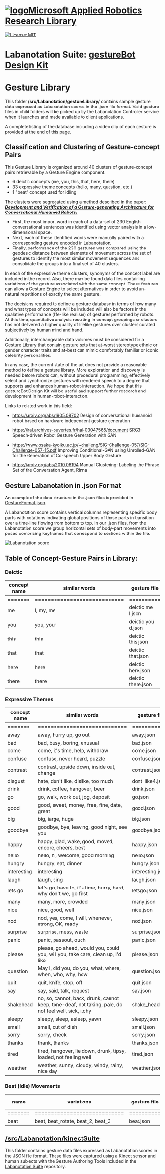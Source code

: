 # [![logo](/MARR_logo.png)Microsoft Applied Robotics Research Library](https://github.com/davidbaumert/AppliedRoboticsResearchLibrary)
[![License: MIT](https://img.shields.io/badge/License-MIT-yellow.svg)](https://opensource.org/licenses/MIT)  

# Labanotation Suite: [gestureBot Design Kit](/README.md)

# **Gesture Library**
This folder **/src/Labanotation/gestureLibrary/** contains sample gesture data expressed as Labanotation scores in the .json file format. Valid gesture files in child folders will be picked up by the Labanotation Controller service when it launches and made available to client applications.

 A complete listing of the database including a video clip of each gesture is provided at the end of this page.

## Classification and Clustering of Gesture-concept Pairs

This Gesture Library is organized around 40 clusters of gesture-concept pairs retrievable by a Gesture Engine component. 

- 6 deictic concepts (me, you, this, that, here, there)
- 33 expressive theme concepts (hello, many, question, etc.)
- 1 "beat" concept used for idling

The clusters were segregated using a method described in the paper: [***Development and Verification of a Gesture-generating Architecture for Conversational Humanoid Robots:*** ](https://hal.archives-ouvertes.fr/hal-03108169) 

- First, the most import word in each of a data-set of 230 English conversational sentences was identified using vector analysis in a low-dimensional space.  
- Next, each of these identified words were manually paired with a corresponding gesture encoded in Labanotation. 
- Finally, performance of the 230 gestures was compared using the geodesic distance between elements of movement across the set of gestures to identify the most similar movement sequences and consolidate the groups into a final set of 40 clusters.

In each of the expressive theme clusters, synonyms of the concept label are included in the record. Also, there may be found data files containing variations of the gesture associated with the same concept. These features can allow a Gesture Engine to select alternatives in order to avoid un-natural repetitions of exactly the same gesture.

The decisions required to define a gesture database in terms of how many and what types of concepts will be included will also be factors in the qualative performance (life-like realism) of gestures performed by robots. At this time, quantitative analysis resulting in concept groupings or clusters has not delivered a higher quality of lifelike gestures over clusters curated subjectively by human mind and hand.

Additionally, interchangeable data volumes must be considered for a Gesture Library that contain gesture sets that at-worst stereotype ethnic or gender character traits and at-best can mimic comfortably familiar or iconic celebrity personalities.

In any case, the current state of the art does not provide a reasonable method to define a gesture library. More exploration and discovery is needed before robots can, without procedural programming, effectively select and synchronize gestures with rendered speech to a degree that supports and enhances human-robot-interaction. We hope that this gestureBot Design Kit will be useful and support further research and development in  human-robot-interaction.

Links to related work in this field:

- https://arxiv.org/abs/1905.08702 Design of conversational humanoid robot based on hardware independent gesture generation
- https://hal.archives-ouvertes.fr/hal-03047565/document SRG3: Speech-driven Robot Gesture Generation with GAN 
- https://www.osaka-kyoiku.ac.jp/~challeng/SIG-Challenge-057/SIG-Challenge-057-15.pdf Improving Conditional-GAN using Unrolled-GAN for the
Generation of Co-speech Upper Body Gesture

- https://arxiv.org/abs/2010.06194 Manual Clustering:  Labeling the Phrase Set of the Conversation Agent, Rinna

## Gesture Labanotation in .json Format
An example of the data structure in the .json files is provided in [GestureFormat.json](/src/Labanotation/GestureFormat.json).

A Labanotation score contains vertical columns representing specific body parts with notations indicating global positions of those parts in transition over a time-line flowing from bottom to top. In our .json files, from the Labanotation score we group horizontal sets of body-part movements into poses comprising keyframes that correspond to sections within the file.

![Labanotation score](/docs_images/gL_json_format.png
)

## Table of Concept-Gesture Pairs in Library:

### **Deictic**

|concept name|similar words|gesture file|Labanotation Score|Video|
|-------|----------------------------|---------|-------------|---------------|
|=======|============================|==========|=============|===============|
|me|I, my, me|deictic me I.json|![lab score](/docs_images/gL_Lab_deictic_me.png)|![animated clip](/docs_images/gL_gB_deictic_me.gif)|
|you|you, your|deictic you d.json|![lab score](/docs_images/gL_Lab_deictic_you.png)|![animated clip](/docs_images/gL_gB_deictic_you.gif)|
|this|this|deictic this.json|![lab score](/docs_images/gL_Lab_deictic_this.png)|![animated clip](/docs_images/gL_gB_deictic_this.gif)|
|that|that|deictic that.json|![lab score](/docs_images/gL_Lab_deictic_that.png)|![animated clip](/docs_images/gL_gB_deictic_that.gif)|
|here|here|deictic here.json|![lab score](/docs_images/gL_Lab_deictic_here.png)|![animated clip](/docs_images/gL_gB_deictic_here.gif)|
|there|there|deictic there.json|![lab score](/docs_images/gL_Lab_deictic_there.png)|![animated clip](/docs_images/gL_gB_deictic_there.gif)|

### **Expressive Themes**

|concept name|similar words|gesture file|Labanotation Score|Video|
|-------|----------------------------|---------|-------------|---------------|
|=======|============================|=========|=============|===============|
|away|away, hurry up, go out|away.json|![lab score](/docs_images/gL_Lab_away.png)|![animated clip](/docs_images/gL_gB_away.gif)|
|bad|bad, busy, boring, unusual|bad.json|![lab score](/docs_images/gL_Lab_bad.png)|![animated clip](/docs_images/gL_gB_bad.gif)|
|come|come, it's time, help, withdraw|come.json|![lab score](/docs_images/gL_Lab_come.png)|![animated clip](/docs_images/gL_gB_come.gif)|
|confuse|confuse, never heard, puzzle|confuse.json|![lab score](/docs_images/gL_Lab_confuse.png)|![animated clip](/docs_images/gL_gB_confuse.gif)|
|contrast|contrast, upside down, inside out, change|contrast.json|![lab score](/docs_images/gL_Lab_contrast.png)|![animated clip](/docs_images/gL_gB_contrast.gif)|
|disgust|hate, don't like, dislike, too much|dont_like4.json|![lab score](/docs_images/gL_Lab_disgust.png)|![animated clip](/docs_images/gL_gB_disgust.gif)|
|drink|drink, coffee, hangover, beer|drink.json|![lab score](/docs_images/gL_Lab_drink.png)|![animated clip](/docs_images/gL_gB_drink.gif)|
|go|go, walk, work out, jog, deposit|go.json|![lab score](/docs_images/gL_Lab_go.png)|![animated clip](/docs_images/gL_gB_go.gif)|
|good|good, sweet, money, free, fine, date, great|good.json|![lab score](/docs_images/gL_Lab_good.png)|![animated clip](/docs_images/gL_gB_good.gif)|
|big|big, large, huge|big.json|![lab score](/docs_images/gL_Lab_big.png)|![animated clip](/docs_images/gL_gB_big.gif)|
|goodbye|goodbye, bye, leaving, good night, see you|goodbye.json|![lab score](/docs_images/gL_Lab_goodbye.png)|![animated clip](/docs_images/gL_gB_goodbye.gif)|
|happy|happy, glad, wake, good, moved, encore, cheers, best|happy.json|![lab score](/docs_images/gL_Lab_happy.png)|![animated clip](/docs_images/gL_gB_happy.gif)|
|hello|hello, hi, welcome, good morning|hello.json|![lab score](/docs_images/gL_Lab_hello.png)|![animated clip](/docs_images/gL_gB_hello.gif)|
|hungry|hungry, eat, dinner|hungry.json|![lab score](/docs_images/gL_Lab_hungry.png)|![animated clip](/docs_images/gL_gB_hungry.gif)|
|interesting|interesting|interesting.json|![lab score](/docs_images/gL_Lab_interesting.png)|![animated clip](/docs_images/gL_gB_interesting.gif)|
|laugh|laugh, sing|laugh.json|![lab score](/docs_images/gL_Lab_laugh.png)|![animated clip](/docs_images/gL_gB_laugh.gif)|
|lets go|let's go, have to, it's time, hurry, hard, why don't we, go first|letsgo.json|![lab score](/docs_images/gL_Lab_letsgo.png)|![animated clip](/docs_images/gL_gB_letsgo.gif)|
|many|many, more, crowded|many.json|![lab score](/docs_images/gL_Lab_many.png)|![animated clip](/docs_images/gL_gB_many.gif)|
|nice|nice, good, well|nice.json|![lab score](/docs_images/gL_Lab_nice.png)|![animated clip](/docs_images/gL_gB_nice.gif)|
|nod|nod, yes, come, I will, whenever, strong, OK, ready|nod.json|![lab score](/docs_images/gL_Lab_nod.png)|![animated clip](/docs_images/gL_gB_nod.gif)|
|surprise|surprise, mess, waste|surprise.json|![lab score](/docs_images/gL_Lab_surprise.png)|![animated clip](/docs_images/gL_gB_surprise.gif)|
|panic|panic, passout, ouch|panic.json|![lab score](/docs_images/gL_Lab_panic.png)|![animated clip](/docs_images/gL_gB_panic.gif)|
|please|please, go ahead, would you, could you, will you, take care, clean up, I'd like|please.json|![lab score](/docs_images/gL_Lab_please.png)|![animated clip](/docs_images/gL_gB_please.gif)|
|question|May I, did you, do you, what, where, when, who, why, how|question.json|![lab score](/docs_images/gL_Lab_question.png)|![animated clip](/docs_images/gL_gB_question.gif)|
|quit|quit, knife, stop, off|quit.json|![lab score](/docs_images/gL_Lab_quit.png)|![animated clip](/docs_images/gL_gB_quit.gif)|
|say|say, said, talk, request|say.json|![lab score](/docs_images/gL_Lab_say.png)|![animated clip](/docs_images/gL_gB_say.gif)|
|shakehead|no, so, cannot, back, drunk, cannot keep, tone-deaf, not taking, pale, do not feel well, sick, itchy|shake_head.json|![lab score](/docs_images/gL_Lab_shakehead.png)|![animated clip](/docs_images/gL_gB_shakehead.gif)|
|sleepy|sleepy, sleep, asleep, yawn|sleepy.json|![lab score](/docs_images/gL_Lab_sleepy.png)|![animated clip](/docs_images/gL_gB_sleepy.gif)|
|small|small, out of dish|small.json|![lab score](/docs_images/gL_Lab_small.png)|![animated clip](/docs_images/gL_gB_small.gif)|
|sorry|sorry, check|sorry.json|![lab score](/docs_images/gL_Lab_sorry.png)|![animated clip](/docs_images/gL_gB_sorry.gif)|
|thanks|thank, thanks|thanks.json|![lab score](/docs_images/gL_Lab_thanks.png)|![animated clip](/docs_images/gL_gB_thanks.gif)|
|tired|tired, hangover, lie down, drunk, tipsy, loaded, not feeling well|tired.json|![lab score](/docs_images/gL_Lab_tired.png)|![animated clip](/docs_images/gL_gB_tired.gif)|
|weather|weather, sunny, cloudy, windy, rainy, nice day|weather.json|![lab score](/docs_images/gL_Lab_weather.png)|![animated clip](/docs_images/gL_gB_weather.gif)|

### **Beat (Idle) Movements**
| name|variations|gesture file|Labanotation Score|Video|
|-------|----------------------------|---------|-------------|---------------|
|=======|============================|==========|=============|===============|
|beat|beat, beat_rotate, beat_2, beat_3|beat.json|![lab score](/docs_images/gL_Lab_beat.png)|![animated clip](/docs_images/gL_gB_beat.gif)|



## [/src/Labanotation/kinectSuite](/src/Labanotation/kinectSuite/)
This folder contains gesture data files expressed as Labanotation scores in the JSON file format. These files were captured using a Kinect sensor and human subjects with the Gesture Authoring Tools included in the [Labanotation Suite](https://github.com/microsoft/LabanotationSuite) repository.
